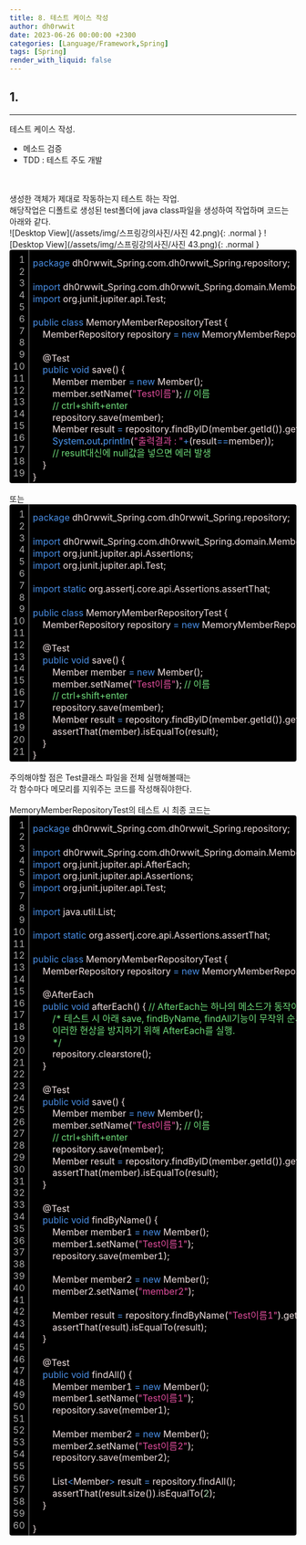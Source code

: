 ```yaml
---
title: 8. 테스트 케이스 작성
author: dh0rwwit
date: 2023-06-26 00:00:00 +2300
categories: [Language/Framework,Spring]
tags: [Spring]
render_with_liquid: false
---
```


## 1. 
---
테스트 케이스 작성. <br>
- 메소드 검증 <br>
- TDD : 테스트 주도 개발 <br>
 <br>
 <br>
생성한 객체가 제대로 작동하는지 테스트 하는 작업. <br>
해당작업은 디폴트로 생성된 test폴더에 java class파일을 생성하여 작업하며
코드는 아래와 같다. <br>
![Desktop View](/assets/img/스프링강의사진/사진 42.png){: .normal }
![Desktop View](/assets/img/스프링강의사진/사진 43.png){: .normal }

<div class="colorscripter-code" style="color:#F2E1E1;font-family:Consolas,font-size:'20px' ,'Liberation Mono', Menlo, Courier, monospace !important; position:relative !important;overflow:auto"><table class="colorscripter-code-table" style="margin:0;padding:0;border:none;background-color:#000000;border-radius:4px;" cellspacing="0" cellpadding="0"><tr><td style="padding:6px;border-right:2px solid #4f4f4f"><div style="margin:0;padding:0;word-break:normal;text-align:right;color:#aaa;font-family:Consolas,font-size:'20px' ,'Liberation Mono', Menlo, Courier, monospace !important;line-height:130%"><div style="line-height:130%">1</div><div style="line-height:130%">2</div><div style="line-height:130%">3</div><div style="line-height:130%">4</div><div style="line-height:130%">5</div><div style="line-height:130%">6</div><div style="line-height:130%">7</div><div style="line-height:130%">8</div><div style="line-height:130%">9</div><div style="line-height:130%">10</div><div style="line-height:130%">11</div><div style="line-height:130%">12</div><div style="line-height:130%">13</div><div style="line-height:130%">14</div><div style="line-height:130%">15</div><div style="line-height:130%">16</div><div style="line-height:130%">17</div><div style="line-height:130%">18</div><div style="line-height:130%">19</div></div></td><td style="padding:6px 0;text-align:left"><div style="margin:0;padding:0;color:#F2E1E1;font-family:Consolas,font-size:'20px' ,'Liberation Mono', Menlo, Courier, monospace !important;line-height:130%"><div style="padding:0 6px; white-space:pre; line-height:130%"><font color="#4A8FE6">package</font>&nbsp;dh0rwwit_Spring.com.dh0rwwit_Spring.repository;</div><div style="padding:0 6px; white-space:pre; line-height:130%">&nbsp;</div><div style="padding:0 6px; white-space:pre; line-height:130%"><font color="#4A8FE6">import</font>&nbsp;dh0rwwit_Spring.com.dh0rwwit_Spring.domain.Member;</div><div style="padding:0 6px; white-space:pre; line-height:130%"><font color="#4A8FE6">import</font>&nbsp;org.junit.jupiter.api.Test;</div><div style="padding:0 6px; white-space:pre; line-height:130%">&nbsp;</div><div style="padding:0 6px; white-space:pre; line-height:130%"><font color="#4A8FE6">public</font>&nbsp;<font color="#4A8FE6">class</font>&nbsp;MemoryMemberRepositoryTest&nbsp;{</div><div style="padding:0 6px; white-space:pre; line-height:130%">&nbsp;&nbsp;&nbsp;&nbsp;MemberRepository&nbsp;repository&nbsp;<font color="#33B3B3"></font><font color="#4A8FE6">=</font>&nbsp;<font color="#4A8FE6">new</font>&nbsp;MemoryMemberRepository();</div><div style="padding:0 6px; white-space:pre; line-height:130%">&nbsp;</div><div style="padding:0 6px; white-space:pre; line-height:130%">&nbsp;&nbsp;&nbsp;&nbsp;@Test</div><div style="padding:0 6px; white-space:pre; line-height:130%">&nbsp;&nbsp;&nbsp;&nbsp;<font color="#4A8FE6">public</font>&nbsp;<font color="#4A8FE6">void</font>&nbsp;save()&nbsp;{</div><div style="padding:0 6px; white-space:pre; line-height:130%">&nbsp;&nbsp;&nbsp;&nbsp;&nbsp;&nbsp;&nbsp;&nbsp;Member&nbsp;member&nbsp;<font color="#33B3B3"></font><font color="#4A8FE6">=</font>&nbsp;<font color="#4A8FE6">new</font>&nbsp;Member();</div><div style="padding:0 6px; white-space:pre; line-height:130%">&nbsp;&nbsp;&nbsp;&nbsp;&nbsp;&nbsp;&nbsp;&nbsp;member.setName(<font color="#E14E9D">"Test이름"</font>);&nbsp;<font color="#70DE7C">//&nbsp;이름</font></div><div style="padding:0 6px; white-space:pre; line-height:130%">&nbsp;&nbsp;&nbsp;&nbsp;&nbsp;&nbsp;&nbsp;&nbsp;<font color="#70DE7C">//&nbsp;ctrl+shift+enter</font></div><div style="padding:0 6px; white-space:pre; line-height:130%">&nbsp;&nbsp;&nbsp;&nbsp;&nbsp;&nbsp;&nbsp;&nbsp;repository.save(member);</div><div style="padding:0 6px; white-space:pre; line-height:130%">&nbsp;&nbsp;&nbsp;&nbsp;&nbsp;&nbsp;&nbsp;&nbsp;Member&nbsp;result&nbsp;<font color="#33B3B3"></font><font color="#4A8FE6">=</font>&nbsp;repository.findByID(member.getId()).get();</div><div style="padding:0 6px; white-space:pre; line-height:130%">&nbsp;&nbsp;&nbsp;&nbsp;&nbsp;&nbsp;&nbsp;&nbsp;<font color="#4C99F4">System</font>.<font color="#4C99F4">out</font>.<font color="#4C99F4">println</font>(<font color="#E14E9D">"출력결과&nbsp;:&nbsp;"</font><font color="#33B3B3"></font><font color="#4A8FE6">+</font>(result<font color="#33B3B3"></font><font color="#4A8FE6">=</font><font color="#33B3B3"></font><font color="#4A8FE6">=</font>member));</div><div style="padding:0 6px; white-space:pre; line-height:130%">&nbsp;&nbsp;&nbsp;&nbsp;&nbsp;&nbsp;&nbsp;&nbsp;<font color="#70DE7C">//&nbsp;result대신에&nbsp;null값을&nbsp;넣으면&nbsp;에러&nbsp;발생</font></div><div style="padding:0 6px; white-space:pre; line-height:130%">&nbsp;&nbsp;&nbsp;&nbsp;}</div><div style="padding:0 6px; white-space:pre; line-height:130%">}</div></div><div style="text-align:right;margin-top:-13px;margin-right:5px;font-size:9px;font-style:italic"></div></td><td style="vertical-align:bottom;padding:0 2px 4px 0"></td></tr></table></div>

<br>
또는 <br> 
<div class="colorscripter-code" style="color:#F2E1E1;font-family:Consolas,font-size:'20px' ,'Liberation Mono', Menlo, Courier, monospace !important; position:relative !important;overflow:auto"><table class="colorscripter-code-table" style="margin:0;padding:0;border:none;background-color:#000000;border-radius:4px;" cellspacing="0" cellpadding="0"><tr><td style="padding:6px;border-right:2px solid #4f4f4f"><div style="margin:0;padding:0;word-break:normal;text-align:right;color:#aaa;font-family:Consolas,font-size:'20px' ,'Liberation Mono', Menlo, Courier, monospace !important;line-height:130%"><div style="line-height:130%">1</div><div style="line-height:130%">2</div><div style="line-height:130%">3</div><div style="line-height:130%">4</div><div style="line-height:130%">5</div><div style="line-height:130%">6</div><div style="line-height:130%">7</div><div style="line-height:130%">8</div><div style="line-height:130%">9</div><div style="line-height:130%">10</div><div style="line-height:130%">11</div><div style="line-height:130%">12</div><div style="line-height:130%">13</div><div style="line-height:130%">14</div><div style="line-height:130%">15</div><div style="line-height:130%">16</div><div style="line-height:130%">17</div><div style="line-height:130%">18</div><div style="line-height:130%">19</div><div style="line-height:130%">20</div><div style="line-height:130%">21</div></div></td><td style="padding:6px 0;text-align:left"><div style="margin:0;padding:0;color:#F2E1E1;font-family:Consolas,font-size:'20px' ,'Liberation Mono', Menlo, Courier, monospace !important;line-height:130%"><div style="padding:0 6px; white-space:pre; line-height:130%"><font color="#4A8FE6">package</font>&nbsp;dh0rwwit_Spring.com.dh0rwwit_Spring.repository;</div><div style="padding:0 6px; white-space:pre; line-height:130%">&nbsp;</div><div style="padding:0 6px; white-space:pre; line-height:130%"><font color="#4A8FE6">import</font>&nbsp;dh0rwwit_Spring.com.dh0rwwit_Spring.domain.Member;</div><div style="padding:0 6px; white-space:pre; line-height:130%"><font color="#4A8FE6">import</font>&nbsp;org.junit.jupiter.api.Assertions;</div><div style="padding:0 6px; white-space:pre; line-height:130%"><font color="#4A8FE6">import</font>&nbsp;org.junit.jupiter.api.Test;</div><div style="padding:0 6px; white-space:pre; line-height:130%">&nbsp;</div><div style="padding:0 6px; white-space:pre; line-height:130%"><font color="#4A8FE6">import</font>&nbsp;<font color="#4A8FE6">static</font>&nbsp;org.assertj.core.api.Assertions.assertThat;</div><div style="padding:0 6px; white-space:pre; line-height:130%">&nbsp;</div><div style="padding:0 6px; white-space:pre; line-height:130%"><font color="#4A8FE6">public</font>&nbsp;<font color="#4A8FE6">class</font>&nbsp;MemoryMemberRepositoryTest&nbsp;{</div><div style="padding:0 6px; white-space:pre; line-height:130%">&nbsp;&nbsp;&nbsp;&nbsp;MemberRepository&nbsp;repository&nbsp;<font color="#33B3B3"></font><font color="#4A8FE6">=</font>&nbsp;<font color="#4A8FE6">new</font>&nbsp;MemoryMemberRepository();</div><div style="padding:0 6px; white-space:pre; line-height:130%">&nbsp;</div><div style="padding:0 6px; white-space:pre; line-height:130%">&nbsp;&nbsp;&nbsp;&nbsp;@Test</div><div style="padding:0 6px; white-space:pre; line-height:130%">&nbsp;&nbsp;&nbsp;&nbsp;<font color="#4A8FE6">public</font>&nbsp;<font color="#4A8FE6">void</font>&nbsp;save()&nbsp;{</div><div style="padding:0 6px; white-space:pre; line-height:130%">&nbsp;&nbsp;&nbsp;&nbsp;&nbsp;&nbsp;&nbsp;&nbsp;Member&nbsp;member&nbsp;<font color="#33B3B3"></font><font color="#4A8FE6">=</font>&nbsp;<font color="#4A8FE6">new</font>&nbsp;Member();</div><div style="padding:0 6px; white-space:pre; line-height:130%">&nbsp;&nbsp;&nbsp;&nbsp;&nbsp;&nbsp;&nbsp;&nbsp;member.setName(<font color="#E14E9D">"Test이름"</font>);&nbsp;<font color="#70DE7C">//&nbsp;이름</font></div><div style="padding:0 6px; white-space:pre; line-height:130%">&nbsp;&nbsp;&nbsp;&nbsp;&nbsp;&nbsp;&nbsp;&nbsp;<font color="#70DE7C">//&nbsp;ctrl+shift+enter</font></div><div style="padding:0 6px; white-space:pre; line-height:130%">&nbsp;&nbsp;&nbsp;&nbsp;&nbsp;&nbsp;&nbsp;&nbsp;repository.save(member);</div><div style="padding:0 6px; white-space:pre; line-height:130%">&nbsp;&nbsp;&nbsp;&nbsp;&nbsp;&nbsp;&nbsp;&nbsp;Member&nbsp;result&nbsp;<font color="#33B3B3"></font><font color="#4A8FE6">=</font>&nbsp;repository.findByID(member.getId()).get();</div><div style="padding:0 6px; white-space:pre; line-height:130%">&nbsp;&nbsp;&nbsp;&nbsp;&nbsp;&nbsp;&nbsp;&nbsp;assertThat(member).isEqualTo(result);</div><div style="padding:0 6px; white-space:pre; line-height:130%">&nbsp;&nbsp;&nbsp;&nbsp;}</div><div style="padding:0 6px; white-space:pre; line-height:130%">}</div></div><div style="text-align:right;margin-top:-13px;margin-right:5px;font-size:9px;font-style:italic"></div></td><td style="vertical-align:bottom;padding:0 2px 4px 0"></td></tr></table></div>

<br>
주의해야할 점은 Test클래스 파일을 전체 실행해볼때는 <br>
각 함수마다 메모리를 지워주는 코드를 작성해줘야한다.<br>
<br>
MemoryMemberRepositoryTest의
테스트 시 최종 코드는

<div class="colorscripter-code" style="color:#F2E1E1;font-family:Consolas,font-size:'20px' ,'Liberation Mono', Menlo, Courier, monospace !important; position:relative !important;overflow:auto"><table class="colorscripter-code-table" style="margin:0;padding:0;border:none;background-color:#000000;border-radius:4px;" cellspacing="0" cellpadding="0"><tr><td style="padding:6px;border-right:2px solid #4f4f4f"><div style="margin:0;padding:0;word-break:normal;text-align:right;color:#aaa;font-family:Consolas,font-size:'20px' ,'Liberation Mono', Menlo, Courier, monospace !important;line-height:130%"><div style="line-height:130%">1</div><div style="line-height:130%">2</div><div style="line-height:130%">3</div><div style="line-height:130%">4</div><div style="line-height:130%">5</div><div style="line-height:130%">6</div><div style="line-height:130%">7</div><div style="line-height:130%">8</div><div style="line-height:130%">9</div><div style="line-height:130%">10</div><div style="line-height:130%">11</div><div style="line-height:130%">12</div><div style="line-height:130%">13</div><div style="line-height:130%">14</div><div style="line-height:130%">15</div><div style="line-height:130%">16</div><div style="line-height:130%">17</div><div style="line-height:130%">18</div><div style="line-height:130%">19</div><div style="line-height:130%">20</div><div style="line-height:130%">21</div><div style="line-height:130%">22</div><div style="line-height:130%">23</div><div style="line-height:130%">24</div><div style="line-height:130%">25</div><div style="line-height:130%">26</div><div style="line-height:130%">27</div><div style="line-height:130%">28</div><div style="line-height:130%">29</div><div style="line-height:130%">30</div><div style="line-height:130%">31</div><div style="line-height:130%">32</div><div style="line-height:130%">33</div><div style="line-height:130%">34</div><div style="line-height:130%">35</div><div style="line-height:130%">36</div><div style="line-height:130%">37</div><div style="line-height:130%">38</div><div style="line-height:130%">39</div><div style="line-height:130%">40</div><div style="line-height:130%">41</div><div style="line-height:130%">42</div><div style="line-height:130%">43</div><div style="line-height:130%">44</div><div style="line-height:130%">45</div><div style="line-height:130%">46</div><div style="line-height:130%">47</div><div style="line-height:130%">48</div><div style="line-height:130%">49</div><div style="line-height:130%">50</div><div style="line-height:130%">51</div><div style="line-height:130%">52</div><div style="line-height:130%">53</div><div style="line-height:130%">54</div><div style="line-height:130%">55</div><div style="line-height:130%">56</div><div style="line-height:130%">57</div><div style="line-height:130%">58</div><div style="line-height:130%">59</div><div style="line-height:130%">60</div></div></td><td style="padding:6px 0;text-align:left"><div style="margin:0;padding:0;color:#F2E1E1;font-family:Consolas,font-size:'20px' ,'Liberation Mono', Menlo, Courier, monospace !important;line-height:130%"><div style="padding:0 6px; white-space:pre; line-height:130%"><font color="#4A8FE6">package</font>&nbsp;dh0rwwit_Spring.com.dh0rwwit_Spring.repository;</div><div style="padding:0 6px; white-space:pre; line-height:130%">&nbsp;</div><div style="padding:0 6px; white-space:pre; line-height:130%"><font color="#4A8FE6">import</font>&nbsp;dh0rwwit_Spring.com.dh0rwwit_Spring.domain.Member;</div><div style="padding:0 6px; white-space:pre; line-height:130%"><font color="#4A8FE6">import</font>&nbsp;org.junit.jupiter.api.AfterEach;</div><div style="padding:0 6px; white-space:pre; line-height:130%"><font color="#4A8FE6">import</font>&nbsp;org.junit.jupiter.api.Assertions;</div><div style="padding:0 6px; white-space:pre; line-height:130%"><font color="#4A8FE6">import</font>&nbsp;org.junit.jupiter.api.Test;</div><div style="padding:0 6px; white-space:pre; line-height:130%">&nbsp;</div><div style="padding:0 6px; white-space:pre; line-height:130%"><font color="#4A8FE6">import</font>&nbsp;java.util.List;</div><div style="padding:0 6px; white-space:pre; line-height:130%">&nbsp;</div><div style="padding:0 6px; white-space:pre; line-height:130%"><font color="#4A8FE6">import</font>&nbsp;<font color="#4A8FE6">static</font>&nbsp;org.assertj.core.api.Assertions.assertThat;</div><div style="padding:0 6px; white-space:pre; line-height:130%">&nbsp;</div><div style="padding:0 6px; white-space:pre; line-height:130%"><font color="#4A8FE6">public</font>&nbsp;<font color="#4A8FE6">class</font>&nbsp;MemoryMemberRepositoryTest&nbsp;{</div><div style="padding:0 6px; white-space:pre; line-height:130%">&nbsp;&nbsp;&nbsp;&nbsp;MemberRepository&nbsp;repository&nbsp;<font color="#33B3B3"></font><font color="#4A8FE6">=</font>&nbsp;<font color="#4A8FE6">new</font>&nbsp;MemoryMemberRepository();</div><div style="padding:0 6px; white-space:pre; line-height:130%">&nbsp;</div><div style="padding:0 6px; white-space:pre; line-height:130%">&nbsp;&nbsp;&nbsp;&nbsp;@AfterEach</div><div style="padding:0 6px; white-space:pre; line-height:130%">&nbsp;&nbsp;&nbsp;&nbsp;<font color="#4A8FE6">public</font>&nbsp;<font color="#4A8FE6">void</font>&nbsp;afterEach()&nbsp;{&nbsp;<font color="#70DE7C">//&nbsp;AfterEach는&nbsp;하나의&nbsp;메소드가&nbsp;동작이&nbsp;완료될때마다&nbsp;실행되는&nbsp;메소드이다.</font></div><div style="padding:0 6px; white-space:pre; line-height:130%">&nbsp;&nbsp;&nbsp;&nbsp;&nbsp;&nbsp;&nbsp;&nbsp;<font color="#70DE7C">/*&nbsp;테스트&nbsp;시&nbsp;아래&nbsp;save,&nbsp;findByName,&nbsp;findAll기능이&nbsp;무작위&nbsp;순서로&nbsp;실행되는데&nbsp;이&nbsp;때&nbsp;member에&nbsp;저장된&nbsp;데이터들끼리&nbsp;충돌을&nbsp;일으켜&nbsp;오류를&nbsp;출력할&nbsp;수&nbsp;있다.</font></div><div style="padding:0 6px; white-space:pre; line-height:130%"><font color="#70DE7C">&nbsp;&nbsp;&nbsp;&nbsp;&nbsp;&nbsp;&nbsp;&nbsp;이러한&nbsp;현상을&nbsp;방지하기&nbsp;위해&nbsp;AfterEach를&nbsp;실행.</font></div><div style="padding:0 6px; white-space:pre; line-height:130%"><font color="#70DE7C">&nbsp;&nbsp;&nbsp;&nbsp;&nbsp;&nbsp;&nbsp;&nbsp;*/</font></div><div style="padding:0 6px; white-space:pre; line-height:130%">&nbsp;&nbsp;&nbsp;&nbsp;&nbsp;&nbsp;&nbsp;&nbsp;repository.clearstore();</div><div style="padding:0 6px; white-space:pre; line-height:130%">&nbsp;&nbsp;&nbsp;&nbsp;}</div><div style="padding:0 6px; white-space:pre; line-height:130%">&nbsp;</div><div style="padding:0 6px; white-space:pre; line-height:130%">&nbsp;&nbsp;&nbsp;&nbsp;@Test</div><div style="padding:0 6px; white-space:pre; line-height:130%">&nbsp;&nbsp;&nbsp;&nbsp;<font color="#4A8FE6">public</font>&nbsp;<font color="#4A8FE6">void</font>&nbsp;save()&nbsp;{</div><div style="padding:0 6px; white-space:pre; line-height:130%">&nbsp;&nbsp;&nbsp;&nbsp;&nbsp;&nbsp;&nbsp;&nbsp;Member&nbsp;member&nbsp;<font color="#33B3B3"></font><font color="#4A8FE6">=</font>&nbsp;<font color="#4A8FE6">new</font>&nbsp;Member();</div><div style="padding:0 6px; white-space:pre; line-height:130%">&nbsp;&nbsp;&nbsp;&nbsp;&nbsp;&nbsp;&nbsp;&nbsp;member.setName(<font color="#E14E9D">"Test이름"</font>);&nbsp;<font color="#70DE7C">//&nbsp;이름</font></div><div style="padding:0 6px; white-space:pre; line-height:130%">&nbsp;&nbsp;&nbsp;&nbsp;&nbsp;&nbsp;&nbsp;&nbsp;<font color="#70DE7C">//&nbsp;ctrl+shift+enter</font></div><div style="padding:0 6px; white-space:pre; line-height:130%">&nbsp;&nbsp;&nbsp;&nbsp;&nbsp;&nbsp;&nbsp;&nbsp;repository.save(member);</div><div style="padding:0 6px; white-space:pre; line-height:130%">&nbsp;&nbsp;&nbsp;&nbsp;&nbsp;&nbsp;&nbsp;&nbsp;Member&nbsp;result&nbsp;<font color="#33B3B3"></font><font color="#4A8FE6">=</font>&nbsp;repository.findByID(member.getId()).get();</div><div style="padding:0 6px; white-space:pre; line-height:130%">&nbsp;&nbsp;&nbsp;&nbsp;&nbsp;&nbsp;&nbsp;&nbsp;assertThat(member).isEqualTo(result);</div><div style="padding:0 6px; white-space:pre; line-height:130%">&nbsp;&nbsp;&nbsp;&nbsp;}</div><div style="padding:0 6px; white-space:pre; line-height:130%">&nbsp;</div><div style="padding:0 6px; white-space:pre; line-height:130%">&nbsp;&nbsp;&nbsp;&nbsp;@Test</div><div style="padding:0 6px; white-space:pre; line-height:130%">&nbsp;&nbsp;&nbsp;&nbsp;<font color="#4A8FE6">public</font>&nbsp;<font color="#4A8FE6">void</font>&nbsp;findByName()&nbsp;{</div><div style="padding:0 6px; white-space:pre; line-height:130%">&nbsp;&nbsp;&nbsp;&nbsp;&nbsp;&nbsp;&nbsp;&nbsp;Member&nbsp;member1&nbsp;<font color="#33B3B3"></font><font color="#4A8FE6">=</font>&nbsp;<font color="#4A8FE6">new</font>&nbsp;Member();</div><div style="padding:0 6px; white-space:pre; line-height:130%">&nbsp;&nbsp;&nbsp;&nbsp;&nbsp;&nbsp;&nbsp;&nbsp;member1.setName(<font color="#E14E9D">"Test이름1"</font>);</div><div style="padding:0 6px; white-space:pre; line-height:130%">&nbsp;&nbsp;&nbsp;&nbsp;&nbsp;&nbsp;&nbsp;&nbsp;repository.save(member1);</div><div style="padding:0 6px; white-space:pre; line-height:130%">&nbsp;</div><div style="padding:0 6px; white-space:pre; line-height:130%">&nbsp;&nbsp;&nbsp;&nbsp;&nbsp;&nbsp;&nbsp;&nbsp;Member&nbsp;member2&nbsp;<font color="#33B3B3"></font><font color="#4A8FE6">=</font>&nbsp;<font color="#4A8FE6">new</font>&nbsp;Member();</div><div style="padding:0 6px; white-space:pre; line-height:130%">&nbsp;&nbsp;&nbsp;&nbsp;&nbsp;&nbsp;&nbsp;&nbsp;member2.setName(<font color="#E14E9D">"member2"</font>);</div><div style="padding:0 6px; white-space:pre; line-height:130%">&nbsp;</div><div style="padding:0 6px; white-space:pre; line-height:130%">&nbsp;&nbsp;&nbsp;&nbsp;&nbsp;&nbsp;&nbsp;&nbsp;Member&nbsp;result&nbsp;<font color="#33B3B3"></font><font color="#4A8FE6">=</font>&nbsp;repository.findByName(<font color="#E14E9D">"Test이름1"</font>).get();&nbsp;<font color="#70DE7C">//&nbsp;Test이름1이&nbsp;아닌&nbsp;Test이름2등이&nbsp;들어가면&nbsp;에러가&nbsp;발생한다.</font></div><div style="padding:0 6px; white-space:pre; line-height:130%">&nbsp;&nbsp;&nbsp;&nbsp;&nbsp;&nbsp;&nbsp;&nbsp;assertThat(result).isEqualTo(result);</div><div style="padding:0 6px; white-space:pre; line-height:130%">&nbsp;&nbsp;&nbsp;&nbsp;}</div><div style="padding:0 6px; white-space:pre; line-height:130%">&nbsp;</div><div style="padding:0 6px; white-space:pre; line-height:130%">&nbsp;&nbsp;&nbsp;&nbsp;@Test</div><div style="padding:0 6px; white-space:pre; line-height:130%">&nbsp;&nbsp;&nbsp;&nbsp;<font color="#4A8FE6">public</font>&nbsp;<font color="#4A8FE6">void</font>&nbsp;findAll()&nbsp;{</div><div style="padding:0 6px; white-space:pre; line-height:130%">&nbsp;&nbsp;&nbsp;&nbsp;&nbsp;&nbsp;&nbsp;&nbsp;Member&nbsp;member1&nbsp;<font color="#33B3B3"></font><font color="#4A8FE6">=</font>&nbsp;<font color="#4A8FE6">new</font>&nbsp;Member();</div><div style="padding:0 6px; white-space:pre; line-height:130%">&nbsp;&nbsp;&nbsp;&nbsp;&nbsp;&nbsp;&nbsp;&nbsp;member1.setName(<font color="#E14E9D">"Test이름1"</font>);</div><div style="padding:0 6px; white-space:pre; line-height:130%">&nbsp;&nbsp;&nbsp;&nbsp;&nbsp;&nbsp;&nbsp;&nbsp;repository.save(member1);</div><div style="padding:0 6px; white-space:pre; line-height:130%">&nbsp;</div><div style="padding:0 6px; white-space:pre; line-height:130%">&nbsp;&nbsp;&nbsp;&nbsp;&nbsp;&nbsp;&nbsp;&nbsp;Member&nbsp;member2&nbsp;<font color="#33B3B3"></font><font color="#4A8FE6">=</font>&nbsp;<font color="#4A8FE6">new</font>&nbsp;Member();</div><div style="padding:0 6px; white-space:pre; line-height:130%">&nbsp;&nbsp;&nbsp;&nbsp;&nbsp;&nbsp;&nbsp;&nbsp;member2.setName(<font color="#E14E9D">"Test이름2"</font>);</div><div style="padding:0 6px; white-space:pre; line-height:130%">&nbsp;&nbsp;&nbsp;&nbsp;&nbsp;&nbsp;&nbsp;&nbsp;repository.save(member2);</div><div style="padding:0 6px; white-space:pre; line-height:130%">&nbsp;</div><div style="padding:0 6px; white-space:pre; line-height:130%">&nbsp;&nbsp;&nbsp;&nbsp;&nbsp;&nbsp;&nbsp;&nbsp;List<font color="#33B3B3"></font><font color="#4A8FE6">&lt;</font>Member<font color="#33B3B3"></font><font color="#4A8FE6">&gt;</font>&nbsp;result&nbsp;<font color="#33B3B3"></font><font color="#4A8FE6">=</font>&nbsp;repository.findAll();</div><div style="padding:0 6px; white-space:pre; line-height:130%">&nbsp;&nbsp;&nbsp;&nbsp;&nbsp;&nbsp;&nbsp;&nbsp;assertThat(result.size()).isEqualTo(<font color="#ACD9B4">2</font>);</div><div style="padding:0 6px; white-space:pre; line-height:130%">&nbsp;&nbsp;&nbsp;&nbsp;}</div><div style="padding:0 6px; white-space:pre; line-height:130%">&nbsp;</div><div style="padding:0 6px; white-space:pre; line-height:130%">}</div></div><div style="text-align:right;margin-top:-13px;margin-right:5px;font-size:9px;font-style:italic"></div></td><td style="vertical-align:bottom;padding:0 2px 4px 0"></td></tr></table></div>